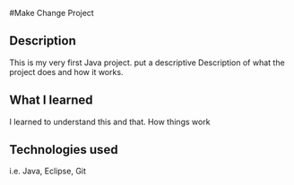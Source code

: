 #Make Change Project

## Description
This is my very first Java project.  put a descriptive Description of what the project does and how it works.

## What I learned
I learned to understand this and that.  How things work

## Technologies used
i.e. Java, Eclipse, Git
